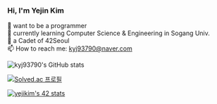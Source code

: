 ### Hi, I'm Yejin Kim

 🐹 want to be a programmer  
 🌱 currently learning Computer Science & Engineering in Sogang Univ.  
 📕 a Cadet of 42Seoul  
 📫 How to reach me: kyj93790@naver.com  

![kyj93790's GitHub stats](https://github-readme-stats.vercel.app/api?username=kyj93790&show_icons=true&theme=merko)

[![Solved.ac
프로필](http://mazassumnida.wtf/api/v2/generate_badge?boj=kyj93790)](https://solved.ac/kyj93790)

 [![yejikim's 42 stats](https://badge42.herokuapp.com/api/stats/yejikim?privacyEmail=true)](https://github.com/JaeSeoKim/badge42)


 
<!--
**kyj93790/kyj93790** is a ✨ _special_ ✨ repository because its `README.md` (this file) appears on your GitHub profile.

Here are some ideas to get you started:

- 🔭 I’m currently working on ...
- 🌱 I’m currently learning ...
- 👯 I’m looking to collaborate on ...
- 🤔 I’m looking for help with ...
- 💬 Ask me about ...
- 📫 How to reach me: ...
- 😄 Pronouns: ...
- ⚡ Fun fact: ...
-->

